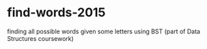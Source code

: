 # find-words-2015
finding all possible words given some letters using BST (part of Data Structures coursework)

